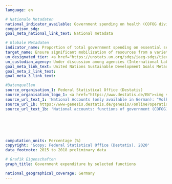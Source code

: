 ```yaml
---
language: en

# Nationale Metadaten
national_indicator_available: Government spending on health (COFOG division 7) <br> Government spending on education (COFOG division 9) <br> Government spending on social protection (COFOG division 10)
comparison_sdg: 
goal_meta_national_link_text: National metadata

# Globale Metadaten
indicator_name: Proportion of total government spending on essential services (education, health and social protection)
target_name: Ensure significant mobilization of resources from a variety of sources, including through enhanced development cooperation, in order to provide adequate and predictable means for developing countries, in particular least developed countries, to implement programmes and policies to end poverty in all its dimensions
un_designated_tier: <a href="https://unstats.un.org/sdgs/iaeg-sdgs/tier-classification/" title="Click here for more information on the UN tier classification.">Tier II</a>
un_custodian_agency: Under discussion among agencies (International Labour Organization (ILO), UNESCO Institute for Statistics (UNESCO-UIS), World Health Organization (WHO))
goal_meta_link_text: United Nations Sustainable Development Goals Metadata
goal_meta_2_link_text: 
goal_meta_3_link_text: 

#Datenquellen
source_organisation_1: Federal Statistical Office (Destatis)
source_organisation_logo_1: <a href="https://www.destatis.de/EN"><img src="https://g205sdgs.github.io/sdg-indicators/public/OrgImgEn/destatis.png" alt="Logo destatis" style="height:60px; width:148px" /></a>
source_url_text_1: 'National Accounts (only available in German): "Volkswirtschaftliche Gesamtrechnungen" - Fachserie 18, Reihe 1.4'
source_url_1b: https://www-genesis.destatis.de/genesis//online?operation=table&code=81000-0138&bypass=true&language=en
source_url_text_1b: 'National accounts: functions of government (COFOG) - GENESIS online 81000-0138'






computation_units: Percentage (%)
copyright: '&copy; Federal Statistical Office (Destatis), 2020'
data_footnote: 2015 to 2018 preliminary data

# Grafik Eigenschaften
graph_title: Government expenditure by selected functions

national_geographical_coverage: Germany
---
```


<span></span>